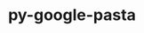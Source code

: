 ---
title: "py-google-pasta"
layout: cache
categories: [package, develop-2023-12-10]
meta: {"versions": ["0.2.0"], "compilers": ["gcc@=11.3.0"], "oss": ["ubuntu22.04"], "platforms": ["linux"], "targets": ["x86_64_v3"], "stacks": ["ml-linux-x86_64-cpu", "ml-linux-x86_64-cuda", "ml-linux-x86_64-rocm", "root"], "num_specs": 1, "num_specs_by_stack": {"ml-linux-x86_64-cuda": 1, "root": 1, "ml-linux-x86_64-rocm": 1, "ml-linux-x86_64-cpu": 1}}
spec_details: [{"hash": "4msnqygk7wzeonrrpsejagp3jjpdeoi2", "compiler": "gcc@=11.3.0", "versions": ["0.2.0"], "os": "ubuntu22.04", "platform": "linux", "target": "x86_64_v3", "variants": ["build_system=python_pip"], "stacks": ["ml-linux-x86_64-cuda", "root", "ml-linux-x86_64-rocm", "ml-linux-x86_64-cpu"], "size": "-", "tarball": "https://binaries.spack.io/releases/develop-2023-12-10/build_cache/linux-ubuntu22.04-x86_64_v3/gcc-11.3.0/py-google-pasta-0.2.0/linux-ubuntu22.04-x86_64_v3-gcc-11.3.0-py-google-pasta-0.2.0-4msnqygk7wzeonrrpsejagp3jjpdeoi2.spack"}]
---